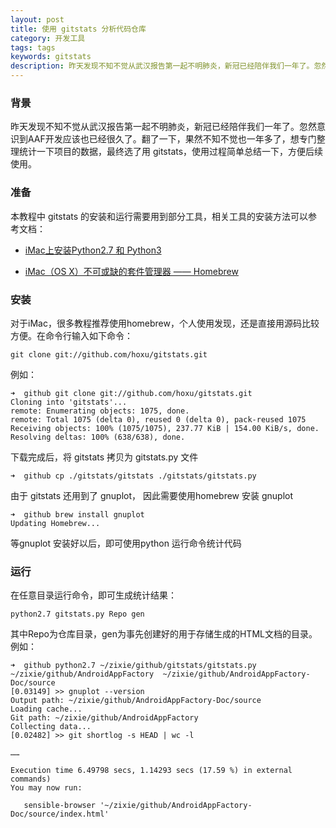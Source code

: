 ```yaml
---
layout: post
title: 使用 gitstats 分析代码仓库
category: 开发工具
tags: tags
keywords: gitstats 
description: 昨天发现不知不觉从武汉报告第一起不明肺炎，新冠已经陪伴我们一年了。忽然意识到AAF开发应该也已经很久了。翻了一下，果然不知不觉也一年多了，想专门整理统计一下项目的数据，最终选了用 gitstats，使用过程简单总结一下，方便后续使用。
---
```


### 背景

昨天发现不知不觉从武汉报告第一起不明肺炎，新冠已经陪伴我们一年了。忽然意识到AAF开发应该也已经很久了。翻了一下，果然不知不觉也一年多了，想专门整理统计一下项目的数据，最终选了用 gitstats，使用过程简单总结一下，方便后续使用。

### 准备

本教程中 gitstats 的安装和运行需要用到部分工具，相关工具的安装方法可以参考文档：

- [iMac上安装Python2.7 和 Python3](https://blog.bihe0832.com/imac-python.html)

- [iMac（OS X）不可或缺的套件管理器 —— Homebrew](https://blog.bihe0832.com/homebrew.html)

### 安装

对于iMac，很多教程推荐使用homebrew，个人使用发现，还是直接用源码比较方便。在命令行输入如下命令：

	git clone git://github.com/hoxu/gitstats.git
	
例如：

	➜  github git clone git://github.com/hoxu/gitstats.git
	Cloning into 'gitstats'...
	remote: Enumerating objects: 1075, done.
	remote: Total 1075 (delta 0), reused 0 (delta 0), pack-reused 1075
	Receiving objects: 100% (1075/1075), 237.77 KiB | 154.00 KiB/s, done.
	Resolving deltas: 100% (638/638), done.

下载完成后，将 gitstats 拷贝为 gitstats.py 文件

	➜  github cp ./gitstats/gitstats ./gitstats/gitstats.py
	
由于 gitstats 还用到了 gnuplot， 因此需要使用homebrew 安装 gnuplot
	
	➜  github brew install gnuplot
	Updating Homebrew...

等gnuplot 安装好以后，即可使用python 运行命令统计代码

### 运行

在任意目录运行命令，即可生成统计结果：

	python2.7 gitstats.py Repo gen

其中Repo为仓库目录，gen为事先创建好的用于存储生成的HTML文档的目录。例如：


	➜  github python2.7 ~/zixie/github/gitstats/gitstats.py ~/zixie/github/AndroidAppFactory  ~/zixie/github/AndroidAppFactory-Doc/source
	[0.03149] >> gnuplot --version
	Output path: ~/zixie/github/AndroidAppFactory-Doc/source
	Loading cache...
	Git path: ~/zixie/github/AndroidAppFactory
	Collecting data...
	[0.02482] >> git shortlog -s HEAD | wc -l
	
	…… 
	
	Execution time 6.49798 secs, 1.14293 secs (17.59 %) in external commands)
	You may now run:
	
	   sensible-browser '~/zixie/github/AndroidAppFactory-Doc/source/index.html'